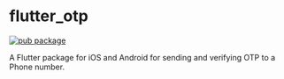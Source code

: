 # flutter_otp

[![pub package](https://img.shields.io/pub/v/image_picker.svg)](https://pub.dartlang.org/packages/flutter_otp)

A Flutter package for iOS and Android for sending and verifying OTP to a Phone number.